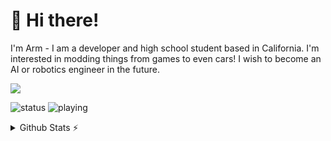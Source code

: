 # 👋 Hi there!

I'm Arm - I am a developer and high school student based in California. I'm interested in modding things from games to even cars! I wish to become an AI or robotics engineer in the future.

<img src="https://skillicons.dev/icons?i=nim,py,html,css" />

![status](https://api.statusbadges.me/badge/status/825803913462284328)
![playing](https://api.statusbadges.me/badge/playing/825803913462284328)

<details>
  <summary>Github Stats ⚡</summary>
  
  <a href="#">![Github stats](https://github-readme-stats.vercel.app/api?username=xytrux&theme=blueberry&count_private=true&hide_border=true&line_height=20)</a>
  <a href="#">![Top Langs](https://github-readme-stats.vercel.app/api/top-langs/?username=xytrux&layout=compact&theme=blueberry&count_private=true&hide_border=true&hide=batchfile)</a>
</details>
